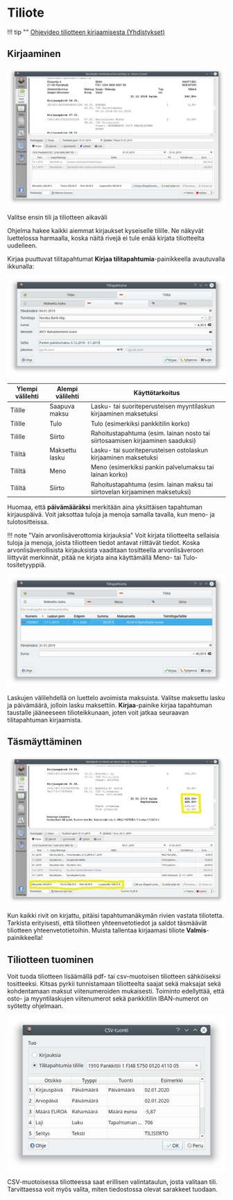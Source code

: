 # Tiliote

!!! tip ""
    [<span class="fa fa-youtube"></span> Ohjevideo tiliotteen kirjaamisesta (Yhdistykset)](https://youtu.be/WKIynu2hdjg)

## Kirjaaminen

![](tiliote1.png)


Valitse ensin tili ja tiliotteen aikaväli

Ohjelma hakee kaikki aiemmat kirjaukset kyseiselle tilille. Ne näkyvät luettelossa harmaalla, koska näitä rivejä ei tule enää kirjata tiliotteelta uudelleen.

Kirjaa puuttuvat tilitapahtumat **Kirjaa tilitapahtumia**-painikkeella avautuvalla ikkunalla:

![](palvelumaksu.png)

Ylempi välilehti | Alempi välilehti | Käyttötarkoitus
-----------------|------------------|-----------------
Tilille          | Saapuva maksu    | Lasku- tai suoriteperusteisen myyntilaskun kirjaaminen maksetuksi
Tilille          | Tulo             | Tulo (esimerkiksi pankkitilin korko)
Tilille          | Siirto           | Rahoitustapahtuma (esim. lainan nosto tai siirtosaamisen kirjaaminen saaduksi)
Tililtä          | Maksettu lasku   | Lasku- tai suoriteperusteisen ostolaskun kirjaaminen maksetuksi
Tililtä          | Meno             | Meno (esimerkiksi pankin palvelumaksu tai lainan korko)
Tililtä          | Siirto           | Rahoitustapahtuma (esim. lainan maksu tai siirtovelan kirjaaminen maksetuksi)

Huomaa, että **päivämääräksi** merkitään aina yksittäisen tapahtuman kirjauspäivä. Voit jaksottaa tuloja ja menoja samalla tavalla, kun meno- ja tulotositteissa.

!!! note "Vain arvonlisäverottomia kirjauksia"
    Voit kirjata tiliotteelta sellaisia tuloja ja menoja, joista tiliotteen tiedot antavat riittävät tiedot. Koska arvonlisäverollisista kirjauksista vaaditaan tositteella arvonlisäveroon liittyvät merkinnät, pitää ne kirjata aina käyttämällä Meno- tai Tulo-tositetyyppiä.

![](laskunmaksu.png)

Laskujen välilehdellä on luettelo avoimista maksuista. Valitse maksettu lasku ja päivämäärä, jolloin lasku maksettiin. **Kirjaa**-painike kirjaa tapahtuman taustalle jääneeseen tilioteikkunaan, joten voit jatkaa seuraavan tilitapahtuman kirjaamista.

## Täsmäyttäminen

![](tasma.png)

Kun kaikki rivit on kirjattu, pitäisi tapahtumanäkymän rivien vastata tiliotetta. Tarkista erityisesti, että tiliotteen yhteenvetotiedot ja saldot täsmäävät tiliotteen yhteenvetotietoihin. Muista tallentaa kirjaamasi tiliote **Valmis**-painikkeella!

## Tiliotteen tuominen

Voit tuoda tiliotteen lisäämällä pdf- tai csv-muotoisen tiliotteen sähköiseksi tositteeksi. Kitsas pyrkii tunnistamaan tiliotteelta saajat sekä maksajat sekä kohdentamaan maksut viitenumeroiden mukaisesti. Toiminto edellyttää, että osto- ja myyntilaskujen viitenumerot sekä pankkitilin IBAN-numerot on syötetty ohjelmaan.

![](csv.png)

CSV-muotoisessa tiliotteessa saat erillisen valintataulun, josta valitaan tili. Tarvittaessa voit myös valita, miten tiedostossa olevat sarakkeet tuodaan.
